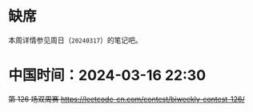 
# 缺席

本周详情参见周日（`20240317`）的笔记吧。

# 中国时间：2024-03-16 22:30

~~第 126 场双周赛 https://leetcode-cn.com/contest/biweekly-contest-126/~~
